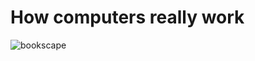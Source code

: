 # How computers really work 

![bookscape](https://github.com/FireguiQueen/how-computers-really-work/assets/98475125/e91277ad-9e49-4527-b325-eef994ebc40c)
